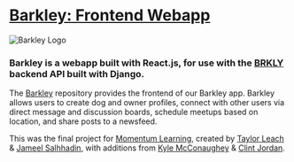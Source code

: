 # [Barkley: Frontend Webapp](https://barkley.netlify.app/)
![Barkley Logo](https://brkly.s3.amazonaws.com/post_images/barkley_logo.png "Barkley Logo")
### Barkley is a webapp built with React.js, for use with the [BRKLY](https://github.com/Team-Fourtress/brkly) backend API built with Django.

The [Barkley](https://barkley.netlify.app/) repository provides the frontend of our Barkley app. Barkley allows users to create dog and owner profiles, connect with other users via direct message and discussion boards, schedule meetups based on location, and share posts to a newsfeed.

This was the final project for [Momentum Learning](https://www.momentumlearn.com/), created by [Taylor Leach](https://github.com/tleach01) & [Jameel Salhhadin](https://github.com/loxducthegreat), with additions from [Kyle McConaughey](https://github.com/kylemcconaughey) & [Clint Jordan](https://github.com/clintjordan5).